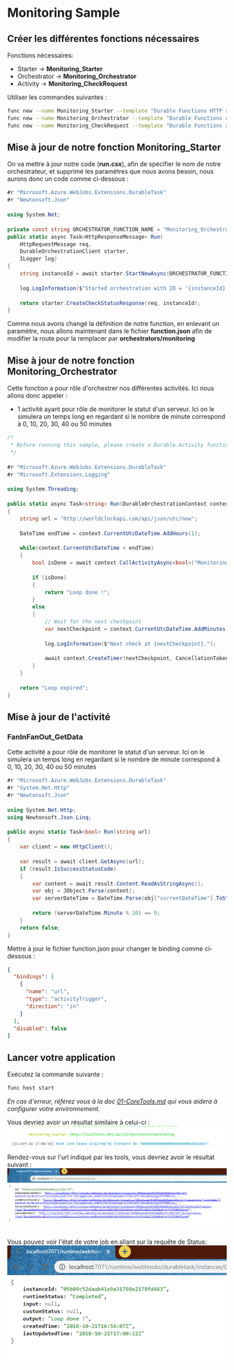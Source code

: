 # Monitoring Sample

## Créer les différentes fonctions nécessaires

Fonctions nécessaires: 
- Starter -> **Monitoring_Starter**
- Orchestrator -> **Monitoring_Orchestrator**
- Activity -> **Monitoring_CheckRequest**

Utiliser les commandes suivantes : 

```bash
func new --name Monitoring_Starter --template "Durable Functions HTTP starter" --csx
func new --name Monitoring_Orchestrator --template "Durable Functions orchestrator" --csx
func new --name Monitoring_CheckRequest --template "Durable Functions activity" --csx
```

## Mise à jour de notre fonction Monitoring_Starter

On va mettre à jour notre code (**run.csx**), afin de spécifier le nom de notre orchestrateur, et supprimé les paramètres que nous avons besoin, nous aurons donc un code comme ci-dessous : 

```csharp
#r "Microsoft.Azure.WebJobs.Extensions.DurableTask"
#r "Newtonsoft.Json"

using System.Net;

private const string ORCHESTRATOR_FUNCTION_NAME = "Monitoring_Orchestrator";
public static async Task<HttpResponseMessage> Run(
    HttpRequestMessage req,
    DurableOrchestrationClient starter,
    ILogger log)
{
    string instanceId = await starter.StartNewAsync(ORCHESTRATOR_FUNCTION_NAME, null);

    log.LogInformation($"Started orchestration with ID = '{instanceId}'.");

    return starter.CreateCheckStatusResponse(req, instanceId);
}
```

Comme nous avons changé la définition de notre function, en enlevant un paramètre, nous allons maintenant dans le fichier **function.json** afin de modifier la route pour la remplacer par **orchestrators/monitoring**

## Mise à jour de notre fonction Monitoring_Orchestrator

Cette fonction a pour rôle d'orchestrer nos différentes activités. 
Ici nous allons donc appeler : 
- 1 activité ayant pour rôle de monitorer le statut d'un serveur. Ici on le simulera un temps long en regardant si le nombre de minute correspond à 0, 10, 20, 30, 40 ou 50 minutes

```csharp
/*
 * Before running this sample, please create a Durable Activity function (default name is "Hello")
 */

#r "Microsoft.Azure.WebJobs.Extensions.DurableTask"
#r "Microsoft.Extensions.Logging"

using System.Threading;

public static async Task<string> Run(DurableOrchestrationContext context, ILogger log)
{
    string url = "http://worldclockapi.com/api/json/utc/now"; 

    DateTime endTime = context.CurrentUtcDateTime.AddHours(1);

    while(context.CurrentUtcDateTime < endTime)
    {
        bool isDone = await context.CallActivityAsync<bool>("Monitoring_CheckRequest", url);

        if (isDone)
        {
            return "Loop done !";
        }
        else
        {
            // Wait for the next checkpoint
            var nextCheckpoint = context.CurrentUtcDateTime.AddMinutes(1);

            log.LogInformation($"Next check at {nextCheckpoint}.");

            await context.CreateTimer(nextCheckpoint, CancellationToken.None);
        }
    }

    return "Loop expired";
}
```

## Mise à jour de l'activité

### FanInFanOut_GetData

Cette activité a pour rôle de monitorer le statut d'un serveur. Ici on le simulera un temps long en regardant si le nombre de minute correspond à 0, 10, 20, 30, 40 ou 50 minutes

```csharp
#r "Microsoft.Azure.WebJobs.Extensions.DurableTask"
#r "System.Net.Http"
#r "Newtonsoft.Json"

using System.Net.Http;
using Newtonsoft.Json.Linq;

public async static Task<bool> Run(string url)
{
	var client = new HttpClient();
	
	var result = await client.GetAsync(url);
	if (result.IsSuccessStatusCode)
	{
		var content = await result.Content.ReadAsStringAsync();
        var obj = JObject.Parse(content); 
        var serverDateTime = DateTime.Parse(obj["currentDateTime"].ToString());
        
        return (serverDateTime.Minute % 10) == 0;
	}
    return false;
}
```

Mettre à jour le fichier function.json pour changer le binding comme ci-dessous : 

```json
{
  "bindings": [
    {
      "name": "url",
      "type": "activityTrigger",
      "direction": "in"
    }
  ],
  "disabled": false
}
```


## Lancer votre application

Exécutez la commande suivante : 

```bash
func host start
```

_En cas d'erreur, référez vous à la doc [01-CoreTools.md](../01-CoreTools.md) qui vous aidera à configurer votre environnement._

Vous devriez avoir un résultat similaire à celui-ci : 
![](../assets/Monitoring-01-Start.png)

Rendez-vous sur l'url indiqué par les tools, vous devriez avoir le résultat suivant : 
![](../assets/Monitoring-02-WebStart.png)

Vous pouvez voir l'état de votre job en allant sur la requête de Status: 
![](../assets/Monitoring-03-WebStatus.png)